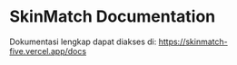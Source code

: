 # SkinMatch Documentation
Dokumentasi lengkap dapat diakses di: https://skinmatch-five.vercel.app/docs